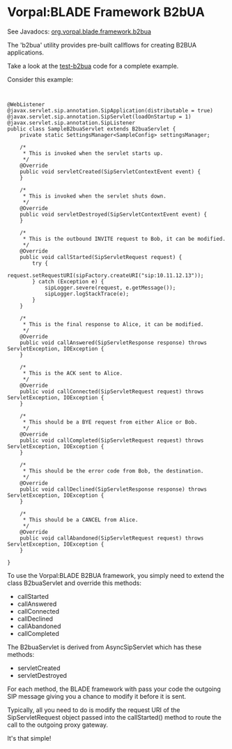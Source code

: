 # Vorpal:BLADE Framework B2bUA

See Javadocs: [org.vorpal.blade.framework.b2bua](https://vorpalnet.github.io/vorpal-blade-library-framework/index.html?org/vorpal/blade/framework/b2bua/package-summary.html)

The 'b2bua' utility provides pre-built callflows for creating B2BUA applications.

Take a look at the [test-b2bua](https://github.com/vorpalnet/blade/tree/main/vorpal-blade-test-b2bua) code for a complete example.

Consider this example:

```


@WebListener
@javax.servlet.sip.annotation.SipApplication(distributable = true)
@javax.servlet.sip.annotation.SipServlet(loadOnStartup = 1)
@javax.servlet.sip.annotation.SipListener
public class SampleB2buaServlet extends B2buaServlet {
	private static SettingsManager<SampleConfig> settingsManager;

	/*
	 * This is invoked when the servlet starts up.
	 */
	@Override
	public void servletCreated(SipServletContextEvent event) { 
	}
	
	/*
	 * This is invoked when the servlet shuts down.
	 */
	@Override
	public void servletDestroyed(SipServletContextEvent event) {
	}

	/*
	 * This is the outbound INVITE request to Bob, it can be modified.
	 */
	@Override
	public void callStarted(SipServletRequest request) {
		try {
			request.setRequestURI(sipFactory.createURI("sip:10.11.12.13"));
		} catch (Exception e) {
			sipLogger.severe(request, e.getMessage());
			sipLogger.logStackTrace(e);
		}
	}

	/*
	 * This is the final response to Alice, it can be modified.
	 */
	@Override
	public void callAnswered(SipServletResponse response) throws ServletException, IOException {
	}

	/*
	 * This is the ACK sent to Alice.
	 */
	@Override
	public void callConnected(SipServletRequest request) throws ServletException, IOException {
	}

	/*
	 * This should be a BYE request from either Alice or Bob.
	 */
	@Override
	public void callCompleted(SipServletRequest request) throws ServletException, IOException {
	}

	/*
	 * This should be the error code from Bob, the destination.
	 */
	@Override
	public void callDeclined(SipServletResponse response) throws ServletException, IOException {
	}

	/*
	 * This should be a CANCEL from Alice.
	 */
	@Override
	public void callAbandoned(SipServletRequest request) throws ServletException, IOException {
	}

}

```

To use the Vorpal:BLADE B2BUA framework, you simply need to extend the class B2buaServlet and
override this methods:

* callStarted
* callAnswered
* callConnected
* callDeclined
* callAbandoned
* callCompleted

The B2buaServlet is derived from AsyncSipServlet which has these methods:
* servletCreated
* servletDestroyed

For each method, the BLADE framework with pass your code the outgoing SIP message giving you a chance to modify
it before it is sent.

Typically, all you need to do is modify the request URI of the SipServletRequest object passed into the callStarted() method
to route the call to the outgoing proxy gateway.

It's that simple!